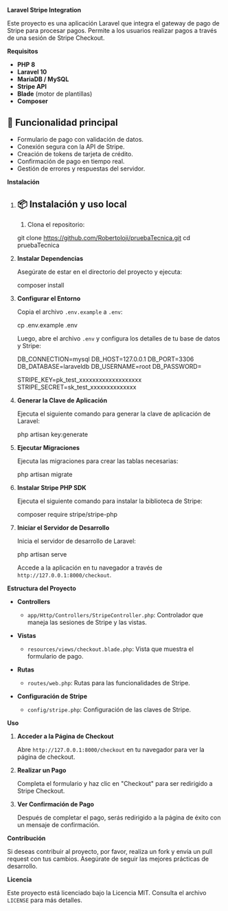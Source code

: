 **Laravel Stripe Integration**

Este proyecto es una aplicación Laravel que integra el gateway de pago de Stripe para procesar pagos. Permite a los usuarios realizar pagos a través de una sesión de Stripe Checkout.

**Requisitos**

- **PHP 8**
- **Laravel 10**
- **MariaDB / MySQL**
- **Stripe API**
- **Blade** (motor de plantillas)
- **Composer**

  
## 🎯 Funcionalidad principal

- Formulario de pago con validación de datos.
- Conexión segura con la API de Stripe.
- Creación de tokens de tarjeta de crédito.
- Confirmación de pago en tiempo real.
- Gestión de errores y respuestas del servidor.

**Instalación**

1. ## 📦 Instalación y uso local

   1. Clona el repositorio:

   git clone https://github.com/Robertoloji/pruebaTecnica.git
   cd pruebaTecnica
 
2. **Instalar Dependencias**

   Asegúrate de estar en el directorio del proyecto y ejecuta:

   composer install


3. **Configurar el Entorno**

   Copia el archivo `.env.example` a `.env`:

   cp .env.example .env

   Luego, abre el archivo `.env` y configura los detalles de tu base de datos y Stripe:

   DB_CONNECTION=mysql
   DB_HOST=127.0.0.1
   DB_PORT=3306
   DB_DATABASE=laraveldb
   DB_USERNAME=root
   DB_PASSWORD=

   STRIPE_KEY=pk_test_xxxxxxxxxxxxxxxxxxx
   STRIPE_SECRET=sk_test_xxxxxxxxxxxxxx
 

4. **Generar la Clave de Aplicación**

   Ejecuta el siguiente comando para generar la clave de aplicación de Laravel:

   php artisan key:generate


5. **Ejecutar Migraciones**

   Ejecuta las migraciones para crear las tablas necesarias:

   php artisan migrate


6. **Instalar Stripe PHP SDK**

   Ejecuta el siguiente comando para instalar la biblioteca de Stripe:

   composer require stripe/stripe-php


7. **Iniciar el Servidor de Desarrollo**

   Inicia el servidor de desarrollo de Laravel:

   php artisan serve

   Accede a la aplicación en tu navegador a través de `http://127.0.0.1:8000/checkout`.

**Estructura del Proyecto**

- **Controllers**
  - `app/Http/Controllers/StripeController.php`: Controlador que maneja las sesiones de Stripe y las vistas.

- **Vistas**
  - `resources/views/checkout.blade.php`: Vista que muestra el formulario de pago.

- **Rutas**
  - `routes/web.php`: Rutas para las funcionalidades de Stripe.

- **Configuración de Stripe**
  - `config/stripe.php`: Configuración de las claves de Stripe.

**Uso**

1. **Acceder a la Página de Checkout**

   Abre `http://127.0.0.1:8000/checkout` en tu navegador para ver la página de checkout.

2. **Realizar un Pago**

   Completa el formulario y haz clic en "Checkout" para ser redirigido a Stripe Checkout.

3. **Ver Confirmación de Pago**

   Después de completar el pago, serás redirigido a la página de éxito con un mensaje de confirmación.

**Contribución**

Si deseas contribuir al proyecto, por favor, realiza un fork y envía un pull request con tus cambios. Asegúrate de seguir las mejores prácticas de desarrollo.

**Licencia**

Este proyecto está licenciado bajo la Licencia MIT. Consulta el archivo `LICENSE` para más detalles.
